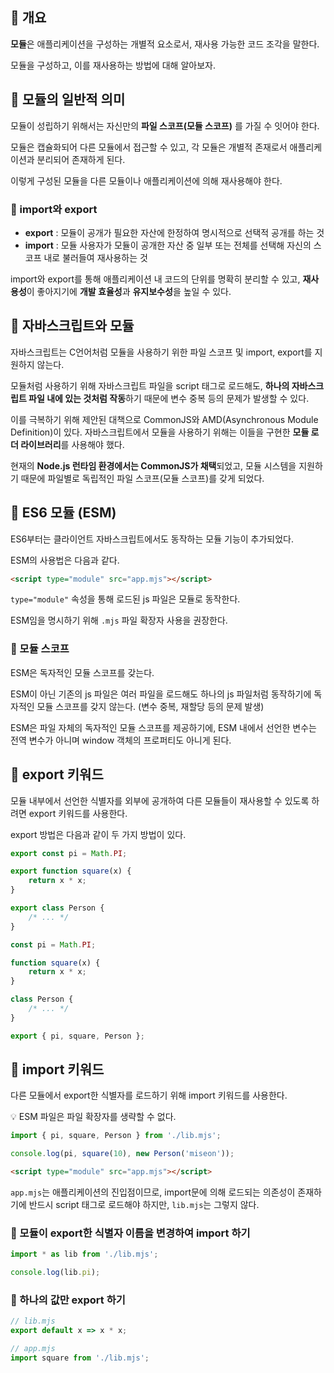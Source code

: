 ## 🔖 개요
**모듈**은 애플리케이션을 구성하는 개별적 요소로서, 재사용 가능한 코드 조각을 말한다. 

모듈을 구성하고, 이를 재사용하는 방법에 대해 알아보자.

## 🔖 모듈의 일반적 의미
모듈이 성립하기 위해서는 자신만의 **파일 스코프(모듈 스코프)** 를 가질 수 잇어야 한다.

모듈은 캡슐화되어 다른 모듈에서 접근할 수 있고, 각 모듈은 개별적 존재로서 애플리케이션과 분리되어 존재하게 된다.

이렇게 구성된 모듈을 다른 모듈이나 애플리케이션에 의해 재사용해야 한다.

### 📍 import와 export
- **export** : 모듈이 공개가 필요한 자산에 한정하여 명시적으로 선택적 공개를 하는 것
- **import** : 모듈 사용자가 모듈이 공개한 자산 중 일부 또는 전체를 선택해 자신의 스코프 내로 불러들여 재사용하는 것

import와 export를 통해 애플리케이션 내 코드의 단위를 명확히 분리할 수 있고, **재사용성**이 좋아지기에 **개발 효율성**과 **유지보수성**을 높일 수 있다.

## 🔖 자바스크립트와 모듈
자바스크립트는 C언어처럼 모듈을 사용하기 위한 파일 스코프 및 import, export를 지원하지 않는다.

모듈처럼 사용하기 위해 자바스크립트 파일을 script 태그로 로드해도, **하나의 자바스크립트 파일 내에 있는 것처럼 작동**하기 때문에 변수 중복 등의 문제가 발생할 수 있다.

이를 극복하기 위해 제안된 대책으로 CommonJS와 AMD(Asynchronous Module Definition)이 있다. 자바스크립트에서 모듈을 사용하기 위해는 이들을 구현한 **모듈 로더 라이브러리**를 사용해야 했다.

현재의 **Node.js 런타임 환경에서는 CommonJS가 채택**되었고, 모듈 시스템을 지원하기 때문에 파일별로 독립적인 파일 스코프(모듈 스코프)를 갖게 되었다.

## 🔖 ES6 모듈 (ESM)
ES6부터는 클라이언트 자바스크립트에서도 동작하는 모듈 기능이 추가되었다.

ESM의 사용법은 다음과 같다.
```html
<script type="module" src="app.mjs"></script>
```

`type="module"` 속성을 통해 로드된 js 파일은 모듈로 동작한다.

ESM임을 명시하기 위해 `.mjs` 파일 확장자 사용을 권장한다.

### 📍 모듈 스코프
ESM은 독자적인 모듈 스코프를 갖는다.

ESM이 아닌 기존의 js 파일은 여러 파일을 로드해도 하나의 js 파일처럼 동작하기에 독자적인 모듈 스코프를 갖지 않는다. (변수 중복, 재할당 등의 문제 발생)

ESM은 파일 자체의 독자적인 모듈 스코프를 제공하기에, ESM 내에서 선언한 변수는 전역 변수가 아니며 window 객체의 프로퍼티도 아니게 된다.

## 🔖 export 키워드
모듈 내부에서 선언한 식별자를 외부에 공개하여 다른 모듈들이 재사용할 수 있도록 하려면 export 키워드를 사용한다.

export 방법은 다음과 같이 두 가지 방법이 있다.
```js
export const pi = Math.PI;

export function square(x) {
    return x * x;
}

export class Person {
    /* ... */
}
```

```js
const pi = Math.PI;

function square(x) {
    return x * x;
}

class Person {
    /* ... */
}

export { pi, square, Person };
```

## 🔖 import 키워드
다른 모듈에서 export한 식별자를 로드하기 위해 import 키워드를 사용한다.

💡 ESM 파일은 파일 확장자를 생략할 수 없다.

```js
import { pi, square, Person } from './lib.mjs';

console.log(pi, square(10), new Person('miseon'));
```

```html
<script type="module" src="app.mjs"></script>
```

`app.mjs`는 애플리케이션의 진입점이므로, import문에 의해 로드되는 의존성이 존재하기에 반드시 script 태그로 로드해야 하지만, `lib.mjs`는 그렇지 않다.

### 📍 모듈이 export한 식별자 이름을 변경하여 import 하기
```js
import * as lib from './lib.mjs';

console.log(lib.pi);
```

### 📍 하나의 값만 export 하기
```js
// lib.mjs
export default x => x * x;
```

```js
// app.mjs
import square from './lib.mjs';
```